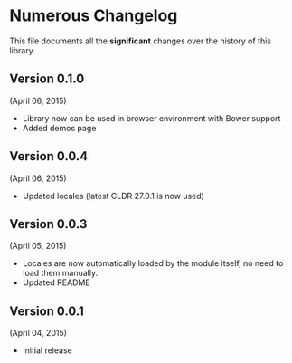 # Numerous Changelog

This file documents all the **significant** changes over the history of this library.


## Version 0.1.0
(April 06, 2015)

- Library now can be used in browser environment with Bower support
- Added demos page


## Version 0.0.4
(April 06, 2015)

- Updated locales (latest CLDR 27.0.1 is now used)


## Version 0.0.3
(April 05, 2015)

- Locales are now automatically loaded by the module itself, no need to load them manually.
- Updated README


## Version 0.0.1
(April 04, 2015)

- Initial release
